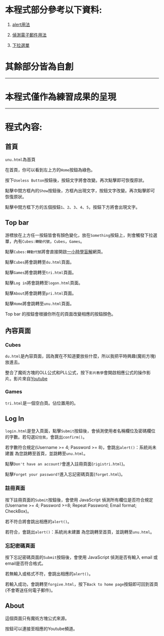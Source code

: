 # 本程式部分參考以下資料:

1. [alert用法](https://clay-atlas.com/blog/2021/12/25/javascript-alert-confirm-prompt-customize-pop-up-window/)

2. [偵測電子郵件用法](https://ithelp.ithome.com.tw/articles/10094951)

3. [下拉選單](https://gitlab.com/ccc110/wp/-/tree/master/11-app/dropdown)

# 其餘部分皆為自創

---

# 本程式僅作為練習成果的呈現

---

# 程式內容:

## 首頁

` unu.html `為首頁

在首頁，你可以看到左上方的` Home `按鈕為綠色。  

按下` Useless Button `按鈕後，按鈕文字將會改變。再次點擊即可恢復原狀。

點擊中間方框內的` Show `按鈕後，方框內出現文字，按鈕文字改變。再次點擊即可恢復原狀。

點擊中間方框下方的五個按鈕` 1 `、` 2 `、` 3 `、` 4 `、` 5 `，按鈕下方將會出現文字。

## Top bar

游標放在上方任一按鈕皆會有顏色變化，放在` Something `按鈕上，則會觸發下拉選單，內有` Cubes:轉動代號 `，` Cubes `，` Games `。

點擊` Cubes:轉動代號 `將會直接開啟[一小時學盲解](https://1hrbld.tw/intermediate-selection-panel/333-cube-notation/)網頁。

點擊` Cubes `將會跳轉至` du.html `頁面。

點擊` Games `將會跳轉至` tri.html `頁面。

點擊` Log in `將會跳轉至` logon.html `頁面。

點擊` About `將會跳轉至` pri.html `頁面。

點擊` Home `將會跳轉至` unu.html `頁面。

Top bar 的按鈕會根據你所在的頁面改變相應的按鈕顏色。

## 內容頁面

### Cubes

` du.html `是內容頁面，因為實在不知道要放些什麼，所以我把平時興趣(魔術方塊)放進去。

整合了魔術方塊的OLL公式和PLL公式，按下` 影片教學 `會開啟相應公式的操作影片。影片來自[Youtube](https://youtube.com/)

### Games

` tri.html `是一個空白頁。佔位置用的。

## Log In

` login.html `是登入頁面，點擊` Submit `按鈕後，會偵測使用者名稱欄位及密碼欄位的字數。若勾選` 記住我 `，會跳出` confirm() `。

若字數符合規定(Username >= 4; Password >= 8)，會跳出` alert() `：系統尚未建置 為您跳轉至首頁，並跳轉至` unu.html `。

點擊` Don't have an account? `會進入註冊頁面(` rigistri.html `)。

點擊` Forget your password? `進入忘記密碼頁面(` forget.html `)。

### 註冊頁面

按下註冊頁面的` Submit `按鈕後，會使用 JavaScript 偵測所有欄位是否符合規定(Username >= 4; Password >=8; Repeat Password; Email format; CheckBox)。

若不符合將會跳出相應的` alert() `。

若符合，會跳出` alert() `：系統尚未建置 為您跳轉至首頁，並跳轉至` unu.html `。

### 忘記密碼頁面

按下忘記密碼頁面的` Submit `按鈕後，會使用 JavaScript 偵測是否有輸入 email 或 email是否符合格式。

若無輸入或格式不符，會跳出相應的` alert() `。

若輸入成功，會跳轉至` forgive.html `，按下` Back to home page `按鈕即可回到首頁(不會寄送任何電子郵件)。

## About 

這個頁面只有魔術方塊公式來源。

按鈕可以連接至相應的Youtube頻道。
